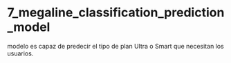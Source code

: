 # 7_megaline_classification_prediction_model
modelo es capaz  de predecir el tipo de plan Ultra o Smart que necesitan los usuarios.
